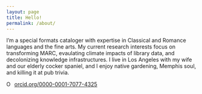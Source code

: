 ```yaml
---
layout: page
title: Hello!
permalink: /about/
---
```

I’m a special formats cataloger with expertise in Classical and Romance languages and the fine arts. My current research interests focus on transforming MARC, evaulating climate impacts of library data, and decolonizing knowledge infrastructures. I live in Los Angeles with my wife and our elderly cocker spaniel, and I enjoy native gardening, Memphis soul, and killing it at pub trivia.

<a href="https://orcid.org/0000-0001-7077-4325" target="orcid.widget" rel="noopener noreferrer" style="vertical-align:top;"><img src="https://orcid.org/sites/default/files/images/orcid_16x16.png" style="width:1em;margin-right:.5em;" alt="ORCID iD icon">orcid.org/0000-0001-7077-4325</a>
